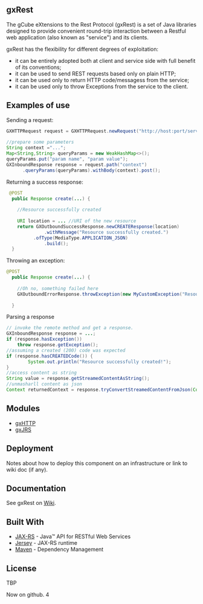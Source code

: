 gxRest
----
The gCube eXtensions to the Rest Protocol (gxRest) is a set of Java libraries designed to provide convenient round-trip interaction between a Restful web application (also known as "service") and its clients. 

gxRest has the flexibility for different degrees of exploitation:
* it can be entirely adopted both at client and service side with full benefit of its conventions;
* it can be used to send REST requests based only on plain HTTP;
* it can be used only to return HTTP code/messagess from the service;
* it can be used only to throw Exceptions from the service to the client.
    
## Examples of use

Sending a request:
```java
GXHTTPRequest request = GXHTTPRequest.newRequest("http://host:port/service/").from("GXRequestTest");
 
//prepare some parameters
String context ="...";
Map<String,String> queryParams = new WeakHashMap<>();
queryParams.put("param name", "param value");
GXInboundResponse response = request.path("context")
	  .queryParams(queryParams).withBody(context).post();

```
   
Returning a success response:   
```java
 @POST
  public Response create(...) {
 
    //Resource successfully created 
    
    URI location = ... //URI of the new resource
    return GXOutboundSuccessResponse.newCREATEResponse(location)
              .withMessage("Resource successfully created.")
	      .ofType(MediaType.APPLICATION_JSON)
              .build();
  }
``` 

Throwing an exception:   
```java
@POST
  public Response create(...) {
 
    //Oh no, something failed here
    GXOutboundErrorResponse.throwException(new MyCustomException("Resource already exists."));
    
  }   
``` 


Parsing a response
```java
// invoke the remote method and get a response.
GXInboundResponse response = ...;
if (response.hasException()) 
    throw response.getException();
//assuming a created (200) code was expected 
if (response.hasCREATEDCode()) {
		System.out.println("Resource successfully created!");
}
//access content as string
String value = response.getStreamedContentAsString();
//unmasharll content as json
Context returnedContext = response.tryConvertStreamedContentFromJson(Context.class);
``` 
    
## Modules
* [gxHTTP](https://wiki.gcube-system.org/gcube/GxRest/GxHTTP)
* [gxJRS](https://wiki.gcube-system.org/gcube/GxRest/GxJRS)
    
## Deployment
    
Notes about how to deploy this component on an infrastructure or link to wiki doc (if any).

## Documentation
See gxRest on [Wiki](https://wiki.gcube-system.org/gcube/GxRest).

## Built With

* [JAX-RS](https://github.com/eclipse-ee4j/jaxrs-api) - Java™ API for RESTful Web Services
* [Jersey](https://jersey.github.io/) - JAX-RS runtime
* [Maven](https://maven.apache.org/) - Dependency Management

## License
TBP

Now on github. 4	
